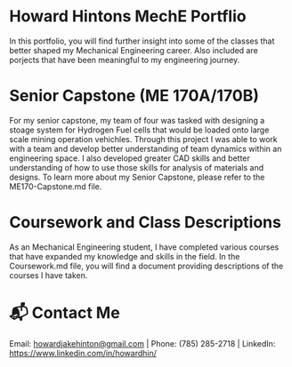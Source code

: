# Howard Hintons MechE Portflio

In this portfolio, you will find further insight into some of the classes that better shaped my Mechanical Engineering career. Also included are porjects that have been meaningful to my engineering journey.  

# Senior Capstone (ME 170A/170B)

For my senior capstone, my team of four was tasked with designing a stoage system for Hydrogen Fuel cells that would be loaded onto large scale mining operation vehichles. Through this project I was able to work with a team and develop better understanding of team dynamics within an engineering space. I also developed greater CAD skills and better understanding of how to use those skills for analysis of materials and designs. 
To learn more about my Senior Capstone, please refer to the ME170-Capstone.md file. 

# Coursework and Class Descriptions

As an Mechanical Engineering student, I have completed various courses that have expanded my knowledge and skills in the field. In the Coursework.md file, you will find a document providing descriptions of the courses I have taken.

# 📬 Contact Me

Email: howardjakehinton@gmail.com | Phone: (785) 285-2718 | LinkedIn: https://www.linkedin.com/in/howardhin/

